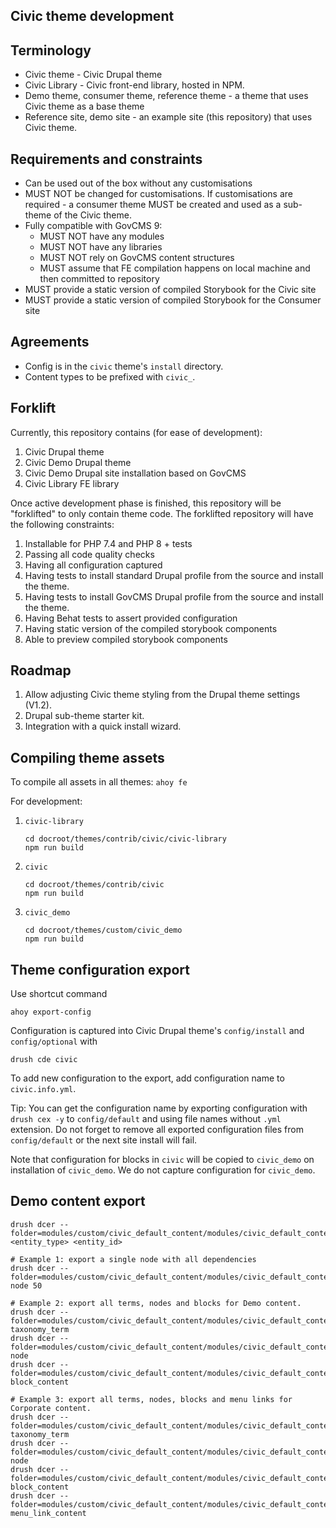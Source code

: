 Civic theme development
-----------------------

## Terminology
- Civic theme - Civic Drupal theme
- Civic Library - Civic front-end library, hosted in NPM.
- Demo theme, consumer theme, reference theme - a theme that uses Civic theme as
  a base theme
- Reference site, demo site - an example site (this repository) that uses Civic
  theme.


## Requirements and constraints
- Can be used out of the box without any customisations
- MUST NOT be changed for customisations. If customisations are required - a
  consumer theme MUST be created and used as a sub-theme of the Civic theme.
- Fully compatible with GovCMS 9:
  - MUST NOT have any modules
  - MUST NOT have any libraries
  - MUST NOT rely on GovCMS content structures
  - MUST assume that FE compilation happens on local machine and then committed
    to repository
- MUST provide a static version of compiled Storybook for the Civic site
- MUST provide a static version of compiled Storybook for the Consumer site


## Agreements
- Config is in the `civic` theme's `install` directory.
- Content types to be prefixed with `civic_`.


## Forklift

Currently, this repository contains (for ease of development):
1. Civic Drupal theme
2. Civic Demo Drupal theme
3. Civic Demo Drupal site installation based on GovCMS
4. Civic Library FE library

Once active development phase is finished, this repository will be "forklifted"
to only contain theme code.
The forklifted repository will have the following constraints:
1. Installable for PHP 7.4 and PHP 8 + tests
2. Passing all code quality checks
3. Having all configuration captured
4. Having tests to install standard Drupal profile from the source and install the theme.
5. Having tests to install GovCMS Drupal profile from the source and install the theme.
6. Having Behat tests to assert provided configuration
7. Having static version of the compiled storybook components
8. Able to preview compiled storybook components

## Roadmap
1. Allow adjusting Civic theme styling from the Drupal theme settings (V1.2).
2. Drupal sub-theme starter kit.
3. Integration with a quick install wizard.

## Compiling theme assets

To compile all assets in all themes: `ahoy fe`

For development:
1. `civic-library`

       cd docroot/themes/contrib/civic/civic-library
       npm run build

2. `civic`

       cd docroot/themes/contrib/civic
       npm run build

2. `civic_demo`

       cd docroot/themes/custom/civic_demo
       npm run build

## Theme configuration export

Use shortcut command

    ahoy export-config

Configuration is captured into Civic Drupal theme's `config/install` and
`config/optional` with

    drush cde civic

To add new configuration to the export, add configuration name to `civic.info.yml`.

Tip: You can get the configuration name by exporting configuration with `drush cex -y`
to `config/default` and using file names without `.yml` extension. Do not forget
to remove all exported configuration files from `config/default` or the next site
install will fail.

Note that configuration for blocks in `civic` will be copied to `civic_demo` on
installation of `civic_demo`. We do not capture configuration for `civic_demo`.

## Demo content export

    drush dcer --folder=modules/custom/civic_default_content/modules/civic_default_content_demo/content <entity_type> <entity_id>

    # Example 1: export a single node with all dependencies
    drush dcer --folder=modules/custom/civic_default_content/modules/civic_default_content_demo/content node 50

    # Example 2: export all terms, nodes and blocks for Demo content.
    drush dcer --folder=modules/custom/civic_default_content/modules/civic_default_content_demo/content taxonomy_term
    drush dcer --folder=modules/custom/civic_default_content/modules/civic_default_content_demo/content node
    drush dcer --folder=modules/custom/civic_default_content/modules/civic_default_content_demo/content block_content

    # Example 3: export all terms, nodes, blocks and menu links for Corporate content.
    drush dcer --folder=modules/custom/civic_default_content/modules/civic_default_content_corporate/content taxonomy_term
    drush dcer --folder=modules/custom/civic_default_content/modules/civic_default_content_corporate/content node
    drush dcer --folder=modules/custom/civic_default_content/modules/civic_default_content_corporate/content block_content
    drush dcer --folder=modules/custom/civic_default_content/modules/civic_default_content_corporate/content menu_link_content
